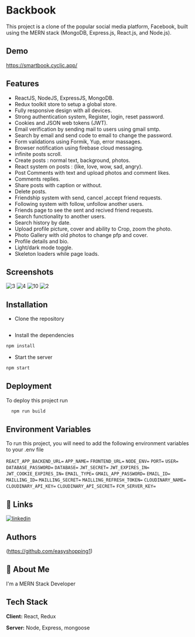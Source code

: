 
# Backbook

This project is a clone of the popular social media platform, Facebook, built using the MERN stack (MongoDB, Express.js, React.js, and Node.js).



## Demo

https://smartbook.cyclic.app/
## Features

- ReactJS, NodeJS, ExpressJS, MongoDB.
- Redux toolkit store to setup a global store.
- Fully responsive design with all devices.
- Strong authentication system, Register, login, reset password.
- Cookies and JSON web tokens (JWT).
- Email verification by sending mail to users using gmail smtp.
- Search by email and send code to email to change the password.
- Form validations using Formik, Yup, error massages.
- Browser notification using firebase cloud messaging.
- infinite posts scroll.
- Create posts : normal text, background, photos.
- React system on posts : (like, love, wow, sad, angry).
- Post Comments with text and upload photos and comment likes.
- Comments replies.
- Share posts with caption or without.
- Delete posts.
- Friendship system with send, cancel ,accept friend requests.
- Following system with follow, unfollow another users.
- Friends page to see the sent and recived friend requests.
- Search functionality to another users.
- Search history by date.
- Upload profile picture, cover and ability to Crop, zoom the photo.
- Photo Gallery with old photos to change pfp and cover.
- Profile details and bio.
- Light/dark mode toggle.
- Skeleton loaders while page loads.


## Screenshots
![3](https://raw.githubusercontent.com/easyshopping1/starter-express-api/main/Untitled%20design%20(26).png)
![4](https://raw.githubusercontent.com/easyshopping1/starter-express-api/main/Untitled%20design%20(27).png)
![10](https://raw.githubusercontent.com/easyshopping1/starter-express-api/main/Untitled%20design%20(24).png)
![2](https://raw.githubusercontent.com/easyshopping1/starter-express-api/main/Untitled%20design%20(25).png)



## Installation

- Clone the repository

```bash
```

- Install the dependencies

```bash
npm install
```

- Start the server

```bash
npm start
```



## Deployment

To deploy this project run

```bash
  npm run build
```

## Environment Variables

To run this project, you will need to add the following environment variables to your .env file

`REACT_APP_BACKEND_URL=`
`APP_NAME=`
`FRONTEND_URL=`
`NODE_ENV=`
`PORT=`
`USER=`
`DATABASE_PASSWORD=`
`DATABASE=`
`JWT_SECRET=`
`JWT_EXPIRES_IN=`
`JWT_COOKIE_EXPIRES_IN=`
`EMAIL_TYPE=`
`GMAIL_APP_PASSWORD=`
`EMAIL_ID=`
`MAILLING_ID=`
`MAILLING_SECRET=`
`MAILLING_REFRESH_TOKEN=`
`CLOUDINARY_NAME=`
`CLOUDINARY_API_KEY=`
`CLOUDINARY_API_SECRET=`
`FCM_SERVER_KEY=`


## 🔗 Links
[![linkedin](https://img.shields.io/badge/linkedin-0A66C2?style=for-the-badge&logo=linkedin&logoColor=white)](https://www.linkedin.com/in/muhammad-usman-baber-58533b139/)



## Authors

(https://github.com/easyshopping1)


## 🚀 About Me
I'm a MERN Stack Developer



## Tech Stack

**Client:** React, Redux

**Server:** Node, Express, mongoose

